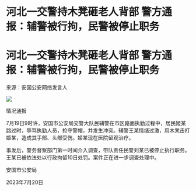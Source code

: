 # 河北一交警持木凳砸老人背部 警方通报：辅警被行拘，民警被停止职务

# 河北一交警持木凳砸老人背部 警方通报：辅警被行拘，民警被停止职务

来源：安国公安网络发言人

![](https://inews.gtimg.com/om_bt/O-q6M9OUgvv2tFp1SZqt4HW1eDFj3199BBK23DHwczI0kAA/1000)

情况通报

7月19日9时许，安国市公安局交警大队民辅警在市区路面执勤过程中，居民姬某路过时，辱骂执勤人员，抢夺警帽，并发生冲突。辅警王某情绪过激，用木凳击打姬某，造成其手部、头部受伤。姬某现在医院留观治疗。

事发后，警务督察部门第一时间介入调查，带队责任民警刘某已被停止执行职务。王某已被依法处以行政拘留10日处罚。案件正在进一步调查处理中。

安国市公安局

2023年7月20日

